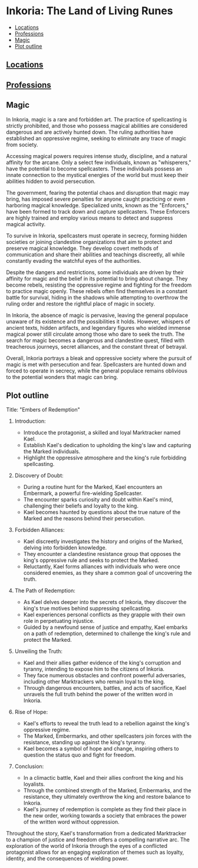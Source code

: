# Inkoria: The Land of Living Runes

- [Locations](#locations)
- [Professions](#professions)
- [Magic](#magic)
- [Plot outline](#plot-outline)


## [Locations](locations.md)

## [Professions](professions.md)

## Magic

In Inkoria, magic is a rare and forbidden art. The practice of spellcasting is strictly prohibited, and those who possess magical abilities are considered dangerous and are actively hunted down. The ruling authorities have established an oppressive regime, seeking to eliminate any trace of magic from society.

Accessing magical powers requires intense study, discipline, and a natural affinity for the arcane. Only a select few individuals, known as "whisperers," have the potential to become spellcasters. These individuals possess an innate connection to the mystical energies of the world but must keep their abilities hidden to avoid persecution.

The government, fearing the potential chaos and disruption that magic may bring, has imposed severe penalties for anyone caught practicing or even harboring magical knowledge. Specialized units, known as the "Enforcers," have been formed to track down and capture spellcasters. These Enforcers are highly trained and employ various means to detect and suppress magical activity.

To survive in Inkoria, spellcasters must operate in secrecy, forming hidden societies or joining clandestine organizations that aim to protect and preserve magical knowledge. They develop covert methods of communication and share their abilities and teachings discreetly, all while constantly evading the watchful eyes of the authorities.

Despite the dangers and restrictions, some individuals are driven by their affinity for magic and the belief in its potential to bring about change. They become rebels, resisting the oppressive regime and fighting for the freedom to practice magic openly. These rebels often find themselves in a constant battle for survival, hiding in the shadows while attempting to overthrow the ruling order and restore the rightful place of magic in society.

In Inkoria, the absence of magic is pervasive, leaving the general populace unaware of its existence and the possibilities it holds. However, whispers of ancient texts, hidden artifacts, and legendary figures who wielded immense magical power still circulate among those who dare to seek the truth. The search for magic becomes a dangerous and clandestine quest, filled with treacherous journeys, secret alliances, and the constant threat of betrayal.

Overall, Inkoria portrays a bleak and oppressive society where the pursuit of magic is met with persecution and fear. Spellcasters are hunted down and forced to operate in secrecy, while the general populace remains oblivious to the potential wonders that magic can bring.

## Plot outline


Title: "Embers of Redemption"

1. Introduction:
   - Introduce the protagonist, a skilled and loyal Marktracker named Kael.
   - Establish Kael's dedication to upholding the king's law and capturing the Marked individuals.
   - Highlight the oppressive atmosphere and the king's rule forbidding spellcasting.

2. Discovery of Doubt:
   - During a routine hunt for the Marked, Kael encounters an Embermark, a powerful fire-wielding Spellcaster.
   - The encounter sparks curiosity and doubt within Kael's mind, challenging their beliefs and loyalty to the king.
   - Kael becomes haunted by questions about the true nature of the Marked and the reasons behind their persecution.

3. Forbidden Alliances:
   - Kael discreetly investigates the history and origins of the Marked, delving into forbidden knowledge.
   - They encounter a clandestine resistance group that opposes the king's oppressive rule and seeks to protect the Marked.
   - Reluctantly, Kael forms alliances with individuals who were once considered enemies, as they share a common goal of uncovering the truth.

4. The Path of Redemption:
   - As Kael delves deeper into the secrets of Inkoria, they discover the king's true motives behind suppressing spellcasting.
   - Kael experiences personal conflicts as they grapple with their own role in perpetuating injustice.
   - Guided by a newfound sense of justice and empathy, Kael embarks on a path of redemption, determined to challenge the king's rule and protect the Marked.

5. Unveiling the Truth:
   - Kael and their allies gather evidence of the king's corruption and tyranny, intending to expose him to the citizens of Inkoria.
   - They face numerous obstacles and confront powerful adversaries, including other Marktrackers who remain loyal to the king.
   - Through dangerous encounters, battles, and acts of sacrifice, Kael unravels the full truth behind the power of the written word in Inkoria.

6. Rise of Hope:
   - Kael's efforts to reveal the truth lead to a rebellion against the king's oppressive regime.
   - The Marked, Embermarks, and other spellcasters join forces with the resistance, standing up against the king's tyranny.
   - Kael becomes a symbol of hope and change, inspiring others to question the status quo and fight for freedom.

7. Conclusion:
   - In a climactic battle, Kael and their allies confront the king and his loyalists.
   - Through the combined strength of the Marked, Embermarks, and the resistance, they ultimately overthrow the king and restore balance to Inkoria.
   - Kael's journey of redemption is complete as they find their place in the new order, working towards a society that embraces the power of the written word without oppression.

Throughout the story, Kael's transformation from a dedicated Marktracker to a champion of justice and freedom offers a compelling narrative arc. The exploration of the world of Inkoria through the eyes of a conflicted protagonist allows for an engaging exploration of themes such as loyalty, identity, and the consequences of wielding power.

